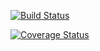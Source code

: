 [![Build Status](https://img.shields.io/endpoint.svg?url=https%3A%2F%2Factions-badge.atrox.dev%2FSpola1%2FTaskManager%2Fbadge%3Fref%3Ddevelop&style=flat)](https://actions-badge.atrox.dev/Spola1/TaskManager/goto?ref=develop)

[![Coverage Status](https://coveralls.io/repos/github/Spola1/TaskManager/badge.svg?branch=coverails)](https://coveralls.io/github/Spola1/TaskManager?branch=coverails)
